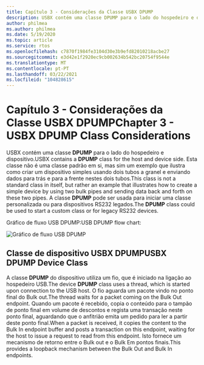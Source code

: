 ```yaml
---
title: Capítulo 3 - Considerações da Classe USBX DPUMP
description: USBX contém uma classe DPUMP para o lado do hospedeiro e dispositivo. Esta classe não é uma classe padrão em si, mas sim um exemplo que ilustra como criar um dispositivo simples usando dois tubos a granel e enviando dados para trás e para a frente nestes dois tubos
author: philmea
ms.author: philmea
ms.date: 5/19/2020
ms.topic: article
ms.service: rtos
ms.openlocfilehash: c7870f1984fe3104d30e3b9efd82010218acbe27
ms.sourcegitcommit: e3d42e1f2920ec9cb002634b542bc20754f9544e
ms.translationtype: MT
ms.contentlocale: pt-PT
ms.lasthandoff: 03/22/2021
ms.locfileid: "104828615"
---
```

# <a name="chapter-3---usbx-dpump-class-considerations"></a><span data-ttu-id="8959a-104">Capítulo 3 - Considerações da Classe USBX DPUMP</span><span class="sxs-lookup"><span data-stu-id="8959a-104">Chapter 3 - USBX DPUMP Class Considerations</span></span>

<span data-ttu-id="8959a-105">USBX contém uma classe **DPUMP** para o lado do hospedeiro e dispositivo.</span><span class="sxs-lookup"><span data-stu-id="8959a-105">USBX contains a **DPUMP** class for the host and device side.</span></span> <span data-ttu-id="8959a-106">Esta classe não é uma classe padrão em si, mas sim um exemplo que ilustra como criar um dispositivo simples usando dois tubos a granel e enviando dados para trás e para a frente nestes dois tubos.</span><span class="sxs-lookup"><span data-stu-id="8959a-106">This class is not a standard class in itself, but rather an example that illustrates how to create a simple device by using two bulk pipes and sending data back and forth on these two pipes.</span></span> <span data-ttu-id="8959a-107">A classe **DPUMP** pode ser usada para iniciar uma classe personalizada ou para dispositivos RS232 legados.</span><span class="sxs-lookup"><span data-stu-id="8959a-107">The **DPUMP** class could be used to start a custom class or for legacy RS232 devices.</span></span>

<span data-ttu-id="8959a-108">Gráfico de fluxo USB DPUMP:</span><span class="sxs-lookup"><span data-stu-id="8959a-108">USB DPUMP flow chart:</span></span>

![Gráfico de fluxo USB DPUMP](./media/usbx-device-stack-supplemental/usb-dpump-flow-chart.png)

## <a name="usbx-dpump-device-class"></a><span data-ttu-id="8959a-110">Classe de dispositivo USBX DPUMP</span><span class="sxs-lookup"><span data-stu-id="8959a-110">USBX DPUMP Device Class</span></span>

<span data-ttu-id="8959a-111">A classe **DPUMP** do dispositivo utiliza um fio, que é iniciado na ligação ao hospedeiro USB.</span><span class="sxs-lookup"><span data-stu-id="8959a-111">The device **DPUMP** class uses a thread, which is started upon connection to the USB host.</span></span> <span data-ttu-id="8959a-112">O fio aguarda um pacote vindo no ponto final do Bulk out.</span><span class="sxs-lookup"><span data-stu-id="8959a-112">The thread waits for a packet coming on the Bulk Out endpoint.</span></span> <span data-ttu-id="8959a-113">Quando um pacote é recebido, copia o conteúdo para o tampão de ponto final em volume de descontos e regista uma transação neste ponto final, aguardando que o anfitrião emita um pedido para ler a partir deste ponto final.</span><span class="sxs-lookup"><span data-stu-id="8959a-113">When a packet is received, it copies the content to the Bulk In endpoint buffer and posts a transaction on this endpoint, waiting for the host to issue a request to read from this endpoint.</span></span> <span data-ttu-id="8959a-114">Isto fornece um mecanismo de retorno entre o Bulk out e o Bulk Em pontos finais.</span><span class="sxs-lookup"><span data-stu-id="8959a-114">This provides a loopback mechanism between the Bulk Out and Bulk In endpoints.</span></span>
